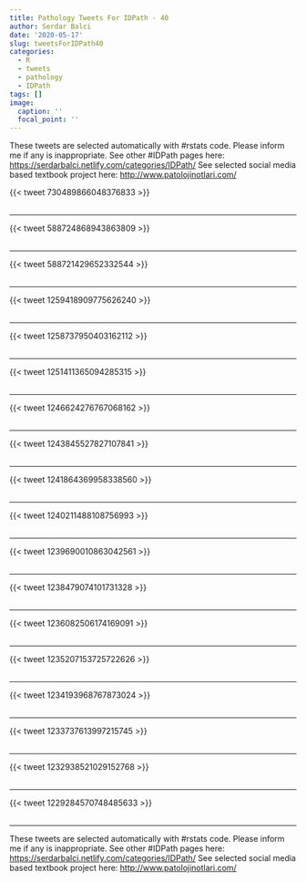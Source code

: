 ```yaml
---
title: Pathology Tweets For IDPath - 40
author: Serdar Balci
date: '2020-05-17'
slug: tweetsForIDPath40
categories:
  - R
  - tweets
  - pathology
  - IDPath
tags: []
image:
  caption: ''
  focal_point: ''
---
```



These tweets are selected automatically with #rstats code. Please inform me if any is inappropriate.
See other #IDPath pages here: https://serdarbalci.netlify.com/categories/IDPath/ 
See selected social media based textbook project here: http://www.patolojinotlari.com/

{{< tweet 730489866048376833 >}}
<br>
<br>
<hr>
{{< tweet 588724868943863809 >}}
<br>
<br>
<hr>
{{< tweet 588721429652332544 >}}
<br>
<br>
<hr>
{{< tweet 1259418909775626240 >}}
<br>
<br>
<hr>
{{< tweet 1258737950403162112 >}}
<br>
<br>
<hr>
{{< tweet 1251411365094285315 >}}
<br>
<br>
<hr>
{{< tweet 1246624276767068162 >}}
<br>
<br>
<hr>
{{< tweet 1243845527827107841 >}}
<br>
<br>
<hr>
{{< tweet 1241864369958338560 >}}
<br>
<br>
<hr>
{{< tweet 1240211488108756993 >}}
<br>
<br>
<hr>
{{< tweet 1239690010863042561 >}}
<br>
<br>
<hr>
{{< tweet 1238479074101731328 >}}
<br>
<br>
<hr>
{{< tweet 1236082506174169091 >}}
<br>
<br>
<hr>
{{< tweet 1235207153725722626 >}}
<br>
<br>
<hr>
{{< tweet 1234193968767873024 >}}
<br>
<br>
<hr>
{{< tweet 1233737613997215745 >}}
<br>
<br>
<hr>
{{< tweet 1232938521029152768 >}}
<br>
<br>
<hr>
{{< tweet 1229284570748485633 >}}
<br>
<br>
<hr>


These tweets are selected automatically with #rstats code. Please inform me if any is inappropriate.
See other #IDPath pages here: https://serdarbalci.netlify.com/categories/IDPath/ 
See selected social media based textbook project here: http://www.patolojinotlari.com/
